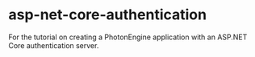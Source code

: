 # asp-net-core-authentication
For the tutorial on creating a PhotonEngine application with an ASP.NET Core authentication server.
